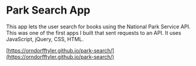 # Park Search App

This app lets the user search for books using the National Park Service API. This was one of the first apps I built that sent requests to an API. It uses JavaScript, jQuery, CSS, HTML.

[https://orndorfftyler.github.io/park-search/](https://orndorfftyler.github.io/park-search/)